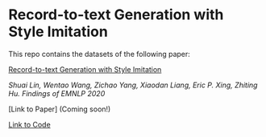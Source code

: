 # Record-to-text Generation with Style Imitation

This repo contains the datasets of the following paper:

[Record-to-text Generation with Style Imitation](https://arxiv.org/abs/1901.09501)

*Shuai Lin, Wentao Wang, Zichao Yang, Xiaodan Liang, Eric P. Xing, Zhiting Hu.*
*Findings of EMNLP 2020* 

[Link to Paper] (Coming soon!)

[Link to Code](https://github.com/ha-lins/Text-Generation-with-Style-Imitation)